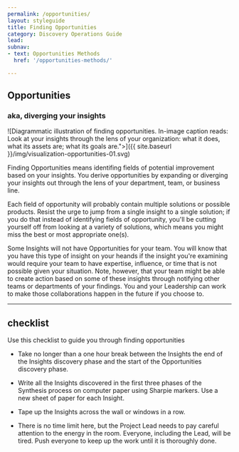 ```yaml
---
permalink: /opportunities/
layout: styleguide
title: Finding Opportunities
category: Discovery Operations Guide
lead:
subnav:
- text: Opportunities Methods
  href: '/opportunities-methods/'

---
```


## Opportunities
### aka, diverging your insights

![Diagrammatic illustration of finding opportunities. In-image caption reads: Look at your insights through the lens of your organization: what it does, what its assets are; what its goals are.">]({{ site.baseurl }}/img/visualization-opportunities-01.svg)

Finding Opportunities means identifing fields of potential improvement based on your insights. You derive opportunities by expanding or diverging your insights out through the lens of your department, team, or business line.

Each field of opportunity will probably contain multiple solutions or possible products. Resist the urge to jump from a single insight to a single solution; if you do that instead of identifying fields of opportunity, you'll be cutting yourself off from looking at a variety of solutions, which means you might miss the best or most appropriate one(s).

Some Insights will not have Opportunities for your team. You will know that you have this type of insight on  your heands if the insight you're examining would require your team to have expertise, influence, or time that is not possible given your situation. Note, however, that your team might be able to create action based on some of these insights through notifying other teams or departments of your findings. You and your Leadership can work to make those collaborations happen in the future if you choose to.

***

## checklist

Use this checklist to guide you through finding opportunities

- Take no longer than a one hour break between the Insights the end of the Insights discovery phase and the start of the Opportunities discovery phase.

- Write all the Insights discovered in the first three phases of the Synthesis process on computer paper using Sharpie markers. Use a new sheet of paper for each Insight.

- Tape up the Insights across the wall or windows in a row.

- There is no time limit here, but the Project Lead needs to pay careful attention to the energy in the room. Everyone, including the Lead, will be tired. Push everyone to keep up the work until it is thoroughly done.
